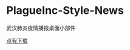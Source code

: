 # PlagueInc-Style-News
武汉肺炎疫情播报桌面小部件

[点我下载](https://github.com/ZYFDroid/PlagueInc-Style-News/raw/master/PlagueCast.zip)
